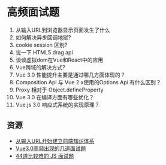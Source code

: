 # 高频面试题

1. 从输入URL到浏览器显示页面发生了什么
2. 如何解决异步回调地狱?
3. cookie session 区别?
4. 说一下 HTML5  drag  api
5. 谈谈虚拟dom在Vue和React中的应用
6. Vue跨域的解决方式?
7. Vue 3.0 性能提升主要是通过哪几方面体现的？
8. Composition Api 与 Vue 2.x使用的Options Api 有什么区别？
9. Proxy 相对于 Object.defineProperty
10. Vue 3.0 在编译方面有哪些优化？
11. Vue.js 3.0 响应式系统的实现原理？

## 资源 

- [从输入URL开始建立前端知识体系](https://juejin.cn/post/6935232082482298911?utm_source=gold_browser_extension#heading-46)
- [Vue3.0高频出现的几道面试题](https://mp.weixin.qq.com/s/xjfKiH2_gqkvV67HZ1o0Sw)
- [44道比较难的 JS 面试题](https://mp.weixin.qq.com/s/NW4EGcCfssDE9ztMDo7Qxg)